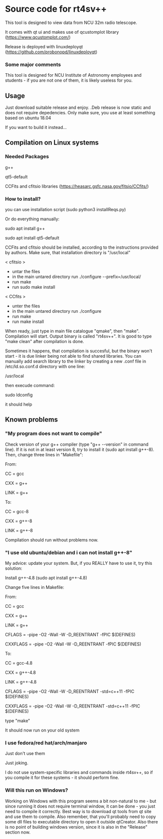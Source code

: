 # Source code for rt4sv++
This tool is designed to view data from NCU 32m radio telescope.

It comes with qt ui and makes use of qcustomplot library (https://www.qcustomplot.com/)

Release is deployed with linuxdeployqt (https://github.com/probonopd/linuxdeployqt)



### Some major comments ###

This tool is designed for NCU Institute of Astronomy employees and students - if you are not one of them, it is likely useless for you.

## Usage ##

Just download suitable release and enjoy. .Deb release is now static and does not require depedencies. Only make sure, you use at least something based on ubuntu 18.04

If you want to build it instead...


## Compilation on Linux systems ##

### Needed Packages ###

g++

qt5-default

CCFits and cfitsio libraries (https://heasarc.gsfc.nasa.gov/fitsio/CCfits/)


### How to install? ###

you can use installation script (sudo python3 installReqs.py)

Or do everything manually:

sudo apt install g++

sudo apt install qt5-default

CCFits and cfitsio should be installed, according to the instructions provided by authors. Make sure, that installation directory is "/usr/local"

< cfitsio >
* untar the files
* in the main untared directory run ./configure --prefix=/usr/local/
* run make
* run sudo make install


< CCfits >
* unter the files
* in the main untared directory run ./configure
* run make
* run make install


When ready, just type in main file catalogue "qmake", then "make". Compilation will start. Output binary is called "rt4sv++".
It is good to type "make clean" after compilation is done.

Sometimes it happens, that compilation is succesful, but the binary won't start - it is due linker being not able to find shared libraries. You can manually add search library to the linker by creating a new .conf file in /etc/ld.so.conf.d directory with one line:

/usr/local

then execude command:

sudo ldconfig


it should help

## Known problems ##

### "My program does not want to compile" ###

Check version of your g++ compiler (type "g++ --version" in command line). If it is not in at least version 8, try to install it (sudo apt install g++-8). Then, change three lines in "Makefile":


From:

CC            = gcc  

CXX           = g++

LINK          = g++



To:

CC            = gcc-8

CXX           = g++-8

LINK          = g++-8

Compilation should run without problems now.


### "I use old ubuntu/debian and i can not install g++-8" ###

My advice: update your system. But, if you REALLY have to use it, try this solution:

Install g++-4.8 (sudo apt install g++-4.8)

Change five lines in Makefile:

From:

CC            = gcc  

CXX           = g++

LINK          = g++

CFLAGS        = -pipe -O2 -Wall -W -D_REENTRANT -fPIC $(DEFINES)

CXXFLAGS      = -pipe -O2 -Wall -W -D_REENTRANT -fPIC $(DEFINES)

To:

CC            = gcc-4.8

CXX           = g++-4.8

LINK          = g++-4.8

CFLAGS        = -pipe -O2 -Wall -W -D_REENTRANT -std=c++11 -fPIC $(DEFINES)

CXXFLAGS      = -pipe -O2 -Wall -W -D_REENTRANT -std=c++11 -fPIC $(DEFINES)

type "make"

It should now run on your old system

### I use fedora/red hat/arch/manjaro ###

Just don't use them 

Just joking.

I do not use system-specific libraries and commands inside rt4sv++, so if you compile it for these systems - it should perform fine.

### Will this run on Windows? ###

Working on Windows with this program seems a bit non-natural to me - but since running it does not require terminal window, it can be done - you just need to compile it correctly. Best way is to download qt tools from qt site and use them to compile. Also remember, that you'll probably need to copy some dll files to executable directory to open it outside qtCreator.
Also there is no point of building windows version, since it is also in the "Release" section now.
